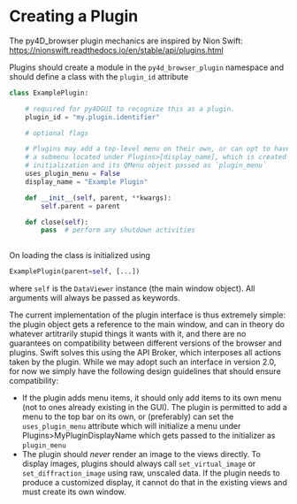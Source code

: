 # Creating a Plugin

The py4D_browser plugin mechanics are inspired by Nion Swift:
https://nionswift.readthedocs.io/en/stable/api/plugins.html

Plugins should create a module in the `py4d_browser_plugin` namespace and should define a class with the `plugin_id` attribute

```python
class ExamplePlugin:

    # required for py4DGUI to recognize this as a plugin.
    plugin_id = "my.plugin.identifier"

    # optional flags

    # Plugins may add a top-level menu on their own, or can opt to have 
    # a submenu located under Plugins>[display_name], which is created before
    # initialization and its QMenu object passed as `plugin_menu`
    uses_plugin_menu = False 
    display_name = "Example Plugin"

    def __init__(self, parent, **kwargs):
        self.parent = parent

    def close(self):
        pass  # perform any shutdown activities
                    

```

On loading the class is initialized using
```python
ExamplePlugin(parent=self, [...])
```
where `self` is the `DataViewer` instance (the main window object). All arguments will always be passed as keywords.

The current implementation of the plugin interface is thus extremely simple: the plugin object gets a reference to the main window, and can in theory do whatever artitrarily stupid things it wants with it, and there are no guarantees on compatibility between different versions of the browser and plugins. Swift solves this using the API Broker, which interposes all actions taken by the plugin. While we may adopt such an interface in version 2.0, for now we simply have the following design guidelines that should ensure compatibility:

* If the plugin adds menu items, it should only add items to its own menu (not to ones already existing in the GUI). The plugin is permitted to add a menu to the top bar on its own, or (preferably) can set the `uses_plugin_menu` attribute which will initialize a menu under Plugins>MyPluginDisplayName which gets passed to the initializer as `plugin_menu`
* The plugin should *never* render an image to the views directly. To display images, plugins should always call `set_virtual_image` or `set_diffraction_image` using raw, unscaled data. If the plugin needs to produce a customized display, it cannot do that in the existing views and must create its own window. 